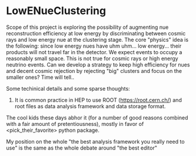 # LowENueClustering
Scope of this project is exploring the possibility of augmenting nue reconstruction efficiency at low energy by discriminating between cosmic rays and low energy nue at the clustering stage.
The core "physics" idea is the following: since low energy nues have uhm uhm... low energy... their products will not travel far in the detector. We expect events to occupy a reasonably small space. This is not true for cosmic rays or high energy neutrino events. 
Can we develop a strategy to keep high efficiency for nues and decent cosmic rejection by rejecting "big" clusters and focus on the smaller ones? Time will tell..


Some techinical details and some sparse thoughts:
1) It is common practice in HEP to use ROOT (https://root.cern.ch/) and root files as data analysis framework and data storage format. 

The cool kids these days abhor it (for a number of good reasons combined with a fair amount of pretentiousness), mostly in favor of <pick_their_favorite> python package. 

My position on the whole "the best analysis framework you really need to use" is the same as the whole debate around "the best editor"

